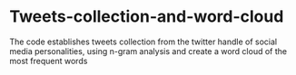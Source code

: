 # Tweets-collection-and-word-cloud
The code establishes tweets collection from the twitter handle of social media personalities, using n-gram analysis and create a word cloud of the most frequent words
